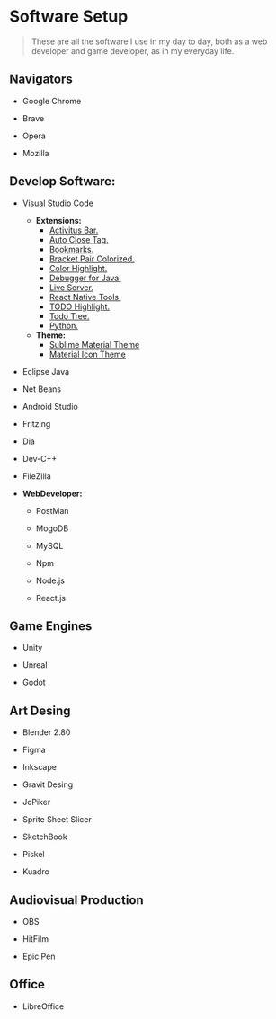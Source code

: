 
# Software Setup

> These are all the software I use in my day to day, 
> both as a web developer and game developer, as in my everyday life.

## Navigators

- Google Chrome

- Brave

- Opera

- Mozilla

## Develop Software:

- Visual Studio Code
  - **Extensions:**
    - [Activitus Bar.](https://marketplace.visualstudio.com/items?itemName=Gruntfuggly.activitusbar)
    - [Auto Close Tag.](https://marketplace.visualstudio.com/items?itemName=formulahendry.auto-close-tag)
    - [Bookmarks.](https://marketplace.visualstudio.com/items?itemName=formulahendry.auto-close-tag)
    - [Bracket Pair Colorized.](https://marketplace.visualstudio.com/items?itemName=formulahendry.auto-close-tag)
    - [Color Highlight.](https://marketplace.visualstudio.com/items?itemName=naumovs.color-highlight)
    - [Debugger for Java.](https://marketplace.visualstudio.com/items?itemName=vscjava.vscode-java-debug)
    - [Live Server.](https://marketplace.visualstudio.com/items?itemName=ritwickdey.LiveServer)
    - [React Native Tools.](https://marketplace.visualstudio.com/items?itemName=msjsdiag.vscode-react-native)
    - [TODO Highlight.](https://marketplace.visualstudio.com/items?itemName=wayou.vscode-todo-highlight)
    - [Todo Tree.](https://marketplace.visualstudio.com/items?itemName=Gruntfuggly.todo-tree)
    - [Python.](https://marketplace.visualstudio.com/items?itemName=ms-python.python)
  - **Theme:**
    - [Sublime Material Theme](https://marketplace.visualstudio.com/items?itemName=jprestidge.theme-material-theme)
    - [Material Icon Theme](https://marketplace.visualstudio.com/items?itemName=PKief.material-icon-theme)
  
- Eclipse Java

- Net Beans

- Android Studio 

- Fritzing

- Dia

- Dev-C++

- FileZilla

- **WebDeveloper:**

  - PostMan 

  - MogoDB

  - MySQL
  
  - Npm
  
  - Node.js
  
  - React.js

## Game Engines

- Unity

- Unreal

- Godot 

## Art Desing

- Blender 2.80

- Figma

- Inkscape

- Gravit Desing

- JcPiker

- Sprite Sheet Slicer

- SketchBook

- Piskel

- Kuadro

## Audiovisual Production

- OBS

- HitFilm

- Epic Pen

## Office

- LibreOffice






